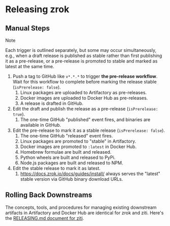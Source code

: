 
# Releasing zrok

## Manual Steps

> [!NOTE]
> Each trigger is outlined separately, but some may occur simultaneously, e.g., when a draft release is published as stable rather than first publishing it as a pre-release, or a pre-release is promoted to stable and marked as latest at the same time.

1. Push a tag to GitHub like `v*.*.*` to trigger **the pre-release workflow**. Wait for this workflow to complete before marking the release stable (`isPrerelease: false`).
    1. Linux packages are uploaded to Artifactory as pre-releases.
    1. Docker images are uploaded to Docker Hub as pre-releases.
    1. A release is drafted in GitHub.
1. Edit the draft and publish the release as a pre-release (`isPrerelease: true`).
    1. The one-time GitHub "published" event fires, and binaries are available in GitHub.
1. Edit the pre-release to mark it as a stable release (`isPrerelease: false`).
    1. The one-time GitHub "released" event fires.
    1. Linux packages are promoted to "stable" in Artifactory.
    1. Docker images are promoted to `:latest` in Docker Hub.
    1. Homebrew formulae are built and released.
    1. Python wheels are built and released to PyPi.
    1. Node.js packages are built and released to NPM.
1. Edit the stable release to mark it as latest.
    1. https://docs.zrok.io/docs/guides/install/ always serves the "latest" stable version via GitHub binary download URLs.

## Rolling Back Downstreams

The concepts, tools, and procedures for managing existing downstream artifacts in Artifactory and Docker Hub are identical for zrok and ziti. Here's the [RELEASING.md document for ziti](https://github.com/openziti/ziti/blob/main/RELEASING.md#rolling-back-downstreams).
